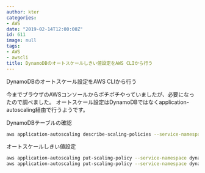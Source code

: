 ```yaml
---
author: kter
categories:
- AWS
date: "2019-02-14T12:00:00Z"
id: 611
image: null
tags:
- AWS
- awscli
title: DynamoDBのオートスケールしきい値設定をAWS CLIから行う
---
```

DynamoDBのオートスケール設定をAWS CLIから行う

今までブラウザのAWSコンソールからポチポチやっていましたが、必要になったので調べました。
オートスケール設定はDynamoDBではなくapplication-autoscaling経由で行うようです。

DynamoDBテーブルの確認

```bash
aws application-autoscaling describe-scaling-policies --service-namespace dynamodb --resource-id "table/テーブル名"
```

オートスケールしきい値設定

```bash
aws application-autoscaling put-scaling-policy --service-namespace dynamodb --policy-name "DynamoDBReadCapacityUtilization:table/テーブル名"  --resource-id "table/テーブル名" --scalable-dimension dynamodb:table:ReadCapacityUnits --policy-type TargetTrackingScaling --target-tracking-scaling-policy-configuration '{ "TargetValue": リードの値, "PredefinedMetricSpecification": { "PredefinedMetricType": "DynamoDBReadCapacityUtilization" } }'
aws application-autoscaling put-scaling-policy --service-namespace dynamodb --policy-name "DynamoDBWriteCapacityUtilization:table/テーブル名"  --resource-id "table/テーブル名" --scalable-dimension dynamodb:table:WriteCapacityUnits --policy-type TargetTrackingScaling --target-tracking-scaling-policy-configuration '{ "TargetValue": ライトの値, "PredefinedMetricSpecification": { "PredefinedMetricType": "DynamoDBWriteCapacityUtilization" } }'
```

